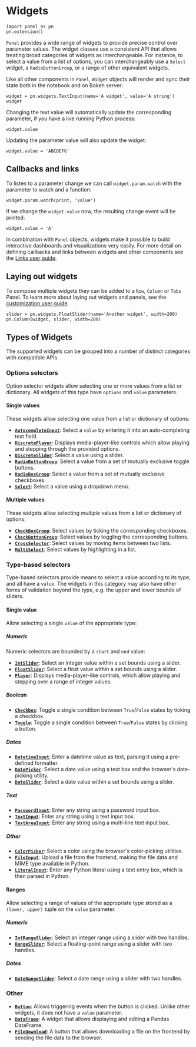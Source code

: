 # Widgets

```{pyodide}
import panel as pn
pn.extension()
```

``Panel`` provides a wide range of widgets to provide precise control over parameter values. The widget classes use a consistent API that allows treating broad categories of widgets as interchangeable. For instance, to select a value from a list of options, you can interchangeably use a ``Select`` widget, a ``RadioButtonGroup``, or a range of other equivalent widgets.

Like all other components in ``Panel``, ``Widget`` objects will render and sync their state both in the notebook and on Bokeh server:


```{pyodide}
widget = pn.widgets.TextInput(name='A widget', value='A string')
widget
```

Changing the text value will automatically update the corresponding parameter, if you have a live running Python process:


```{pyodide}
widget.value
```

Updating the parameter value will also update the widget:


```{pyodide}
widget.value = 'ABCDEFG'
```

## Callbacks and links

To listen to a parameter change we can call ``widget.param.watch`` with the parameter to watch and a function:


```{pyodide}
widget.param.watch(print, 'value')
```

If we change the ``widget.value`` now, the resulting change event will be printed:


```{pyodide}
widget.value = 'A'
```

In combination with ``Panel`` objects, widgets make it possible to build interactive dashboards and visualizations very easily. For more detail on defining callbacks and links between widgets and other components see the [Links user guide](Links.md).

## Laying out widgets

To compose multiple widgets they can be added to a ``Row``, ``Column`` or ``Tabs`` Panel. To learn more about laying out widgets and panels, see the [customization user guide](Customization.md).


```{pyodide}
slider = pn.widgets.FloatSlider(name='Another widget', width=200)
pn.Column(widget, slider, width=200)
```

## Types of Widgets

The supported widgets can be grouped into a number of distinct categories with compatible APIs.

### Options selectors

Option selector widgets allow selecting one or more values from a list or dictionary. All widgets of this type have ``options`` and ``value`` parameters.

#### Single values

These widgets allow selecting one value from a list or dictionary of options:

* **[``AutocompleteInput``](../reference/widgets/AutocompleteInput.ipynb)**: Select a ``value`` by entering it into an auto-completing text field.
* **[``DiscretePlayer``](../reference/widgets/DiscretePlayer.ipynb)**: Displays media-player-like controls which allow playing and stepping through the provided options.
* **[``DiscreteSlider``](../reference/widgets/DiscreteSlider.ipynb)**: Select a value using a slider.
* **[``RadioButtonGroup``](../reference/widgets/RadioButtonGroup.ipynb)**: Select a value from a set of mutually exclusive toggle buttons.
* **[``RadioBoxGroup``](../reference/widgets/RadioBoxGroup.ipynb)**: Select a value from a set of mutually exclusive checkboxes.
* **[``Select``](../reference/widgets/Select.ipynb)**: Select a value using a dropdown menu.

#### Multiple values

These widgets allow selecting _multiple_ values from a list or dictionary of options:

* **[``CheckBoxGroup``](../reference/widgets/CheckBoxGroup.ipynb)**: Select values by ticking the corresponding checkboxes.
* **[``CheckButtonGroup``](../reference/widgets/CheckButtonGroup.ipynb)**: Select values by toggling the corresponding buttons.
* **[``CrossSelector``](../reference/widgets/CrossSelector.ipynb)**: Select values by moving items between two lists.
* **[``MultiSelect``](../reference/widgets/MultiSelect.ipynb)**: Select values by highlighting in a list.

### Type-based selectors

Type-based selectors provide means to select a value according to its type, and all have a ``value``. The widgets in this category may also have other forms of validation beyond the type, e.g. the upper and lower bounds of sliders.

#### Single value

Allow selecting a single ``value`` of the appropriate type:

##### Numeric

Numeric selectors are bounded by a ``start`` and ``end`` value:

* **[``IntSlider``](../reference/widgets/IntSlider.ipynb)**: Select an integer value within a set bounds using a slider.
* **[``FloatSlider``](../reference/widgets/FloatSlider.ipynb)**: Select a float value within a set bounds using a slider.
* **[``Player``](../reference/widgets/Player.ipynb)**: Displays media-player-like controls, which allow playing and stepping over a range of integer values.

##### Boolean

* **[``Checkbox``](../reference/widgets/Checkbox.ipynb)**: Toggle a single condition between ``True``/``False`` states by ticking a checkbox.
* **[``Toggle``](../reference/widgets/Toggle.ipynb)**: Toggle a single condition between ``True``/``False`` states by clicking a button.

##### Dates

* **[``DatetimeInput``](../reference/widgets/DatetimeInput.ipynb)**: Enter a datetime value as text, parsing it using a pre-defined formatter.
* **[``DatePicker``](../reference/widgets/DatePicker.ipynb)**: Select a date value using a text box and the browser's date-picking utility.
* **[``DateSlider``](../reference/widgets/DateSlider.ipynb)**: Select a date value within a set bounds using a slider.

##### Text

* **[``PasswordInput``](../reference/widgets/PasswordInput.ipynb)**: Enter any string using a password input box.
* **[``TextInput``](../reference/widgets/TextInput.ipynb)**: Enter any string using a text input box.
* **[``TextAreaInput``](../reference/widgets/TextAreaInput.ipynb)**: Enter any string using a multi-line text input box.

##### Other

* **[``ColorPicker``](../reference/widgets/ColorPicker.ipynb)**: Select a color using the browser's color-picking utilities.
* **[``FileInput``](../reference/widgets/FileInput.ipynb)**: Upload a file from the frontend, making the file data and MIME type available in Python.
* **[``LiteralInput``](../reference/widgets/LiteralInput.ipynb)**: Enter any Python literal using a text entry box, which is then parsed in Python.

#### Ranges

Allow selecting a range of values of the appropriate type stored as a ``(lower, upper)`` tuple on the ``value`` parameter.

##### Numeric

* **[``IntRangeSlider``](../reference/widgets/IntRangeSlider.ipynb)**: Select an integer range using a slider with two handles.
* **[``RangeSlider``](../reference/widgets/RangeSlider.ipynb)**: Select a floating-point range using a slider with two handles.

##### Dates

* **[``DateRangeSlider``](../reference/widgets/DateRangeSlider.ipynb)**: Select a date range using a slider with two handles.

### Other

* **[``Button``](../reference/widgets/Button.ipynb)**: Allows triggering events when the button is clicked.  Unlike other widgets, it does not have a ``value`` parameter.
* **[``DataFrame``](../reference/widgets/DataFrame.ipynb)**: A widget that allows displaying and editing a Pandas DataFrame.
* **[``FileDownload``](../reference/widgets/FileDownload.ipynb)**: A button that allows downloading a file on the frontend by sending the file data to the browser.
